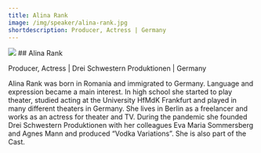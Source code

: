 ```yaml
---
title: Alina Rank
image: /img/speaker/alina-rank.jpg
shortdescription: Producer, Actress | Germany 
---
```

<img src="/img/speaker/alina-rank.jpg">
## Alina Rank

Producer, Actress | Drei Schwestern Produktionen | Germany 

Alina Rank was born in Romania and immigrated to Germany. Language and expression became a main interest. In high school she started to play theater, studied acting at the University HfMdK Frankfurt and played in many different theaters in Germany. She lives in Berlin as a freelancer and works as an actress for theater and TV. During the pandemic she founded Drei Schwestern Produktionen with her colleagues Eva Maria Sommersberg and Agnes Mann and produced “Vodka Variations”. She is also part of the Cast.